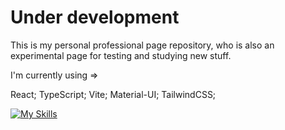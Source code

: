 # Under development

This is my personal professional page repository, who is also an experimental page for testing and studying new stuff.

I'm currently using => 

React; 
TypeScript; 
Vite; 
Material-UI; 
TailwindCSS;

[![My Skills](https://skillicons.dev/icons?i=react,ts&theme=dark&perline=3)](https://skillicons.dev)
